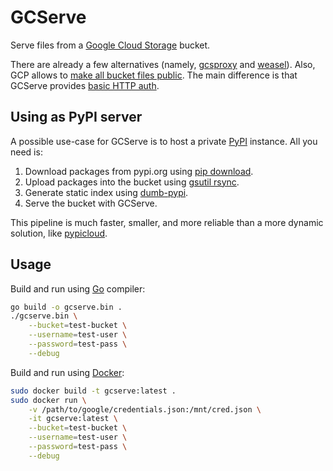 # GCServe

Serve files from a [Google Cloud Storage](https://cloud.google.com/storage) bucket.

There are already a few alternatives (namely, [gcsproxy](https://github.com/daichirata/gcsproxy) and [weasel](https://github.com/google/weasel)). Also, GCP allows to [make all bucket files public](https://cloud.google.com/storage/docs/hosting-static-website). The main difference is that GCServe provides [basic HTTP auth](https://en.wikipedia.org/wiki/Basic_access_authentication).

## Using as PyPI server

A possible use-case for GCServe is to host a private [PyPI](https://pypi.org/) instance. All you need is:

1. Download packages from pypi.org using [pip download](https://pip.pypa.io/en/stable/reference/pip_download/).
1. Upload packages into the bucket using [gsutil rsync](https://cloud.google.com/storage/docs/gsutil/commands/rsync).
1. Generate static index using [dumb-pypi](https://github.com/chriskuehl/dumb-pypi).
1. Serve the bucket with GCServe.

This pipeline is much faster, smaller, and more reliable than a more dynamic solution, like [pypicloud](https://github.com/stevearc/pypicloud).

## Usage

Build and run using [Go](https://golang.org/) compiler:

```bash
go build -o gcserve.bin .
./gcserve.bin \
    --bucket=test-bucket \
    --username=test-user \
    --password=test-pass \
    --debug
```

Build and run using [Docker](https://www.docker.com/):

```sh
sudo docker build -t gcserve:latest .
sudo docker run \
    -v /path/to/google/credentials.json:/mnt/cred.json \
    -it gcserve:latest \
    --bucket=test-bucket \
    --username=test-user \
    --password=test-pass \
    --debug
```
